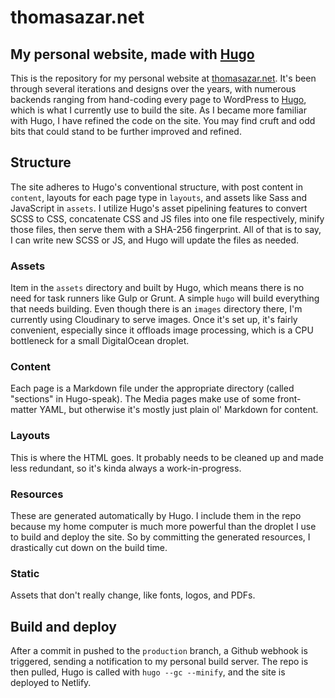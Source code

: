 # thomasazar.net

## My personal website, made with [Hugo](https://gohugo.io)

This is the repository for my personal website at [thomasazar.net](https://www.thomasazar.net). It's been through several iterations and designs over the years, with numerous backends ranging from hand-coding every page to WordPress to [Hugo](https://gohugo.io), which is what I currently use to build the site. As I became more familiar with Hugo, I have refined the code on the site. You may find cruft and odd bits that could stand to be further improved and refined.

## Structure

The site adheres to Hugo's conventional structure, with post content in `content`, layouts for each page type in `layouts`, and assets like Sass and JavaScript in `assets`. I utilize Hugo's asset pipelining features to convert SCSS to CSS, concatenate CSS and JS files into one file respectively, minify those files, then serve them with a SHA-256 fingerprint. All of that is to say, I can write new SCSS or JS, and Hugo will update the files as needed.

### Assets

Item in the `assets` directory and built by Hugo, which means there is no need for task runners like Gulp or Grunt. A simple `hugo` will build everything that needs building. Even though there is an `images` directory there, I'm currently using Cloudinary to serve images. Once it's set up, it's fairly convenient, especially since it offloads image processing, which is a CPU bottleneck for a small DigitalOcean droplet.

### Content

Each page is a Markdown file under the appropriate directory (called "sections" in Hugo-speak). The Media pages make use of some front-matter YAML, but otherwise it's mostly just plain ol' Markdown for content.

### Layouts

This is where the HTML goes. It probably needs to be cleaned up and made less redundant, so it's kinda always a work-in-progress.

### Resources

These are generated automatically by Hugo. I include them in the repo because my home computer is much more powerful than the droplet I use to build and deploy the site. So by committing the generated resources, I drastically cut down on the build time.

### Static

Assets that don't really change, like fonts, logos, and PDFs.

## Build and deploy

After a commit in pushed to the `production` branch, a Github webhook is triggered, sending a notification to my personal build server. The repo is then pulled, Hugo is called with `hugo --gc --minify`, and the site is deployed to Netlify.
